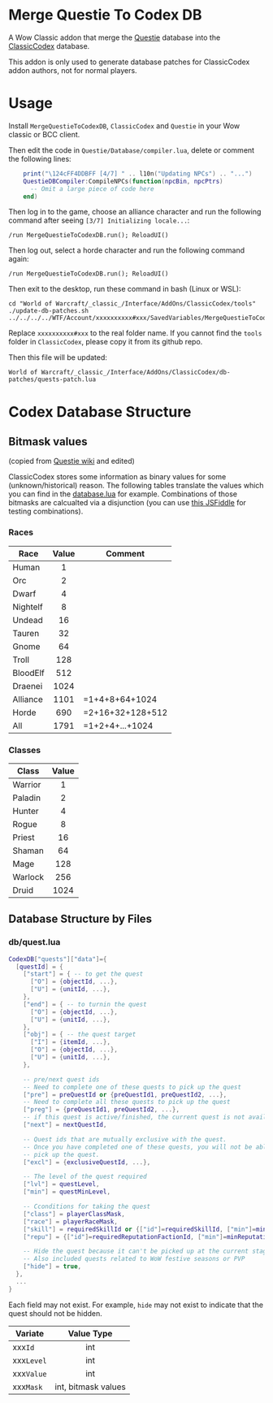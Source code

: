 # Merge Questie To Codex DB
A Wow Classic addon that merge the [Questie](https://github.com/AeroScripts/QuestieDev) database into the [ClassicCodex](https://github.com/SwimmingTiger/ClassicCodex) database.

This addon is only used to generate database patches for ClassicCodex addon authors, not for normal players.

# Usage
Install `MergeQuestieToCodexDB`, `ClassicCodex` and `Questie` in your Wow classic or BCC client.

Then edit the code in `Questie/Database/compiler.lua`, delete or comment the following lines:

```lua
    print("\124cFF4DDBFF [4/7] " .. l10n("Updating NPCs") .. "...")
    QuestieDBCompiler:CompileNPCs(function(npcBin, npcPtrs)
      -- Omit a large piece of code here
    end)
```

Then log in to the game, choose an alliance character and run the following command after seeing `[3/7] Initializing locale...`:

```
/run MergeQuestieToCodexDB.run(); ReloadUI()
```

Then log out, select a horde character and run the following command again:

```
/run MergeQuestieToCodexDB.run(); ReloadUI()
```

Then exit to the desktop, run these command in bash (Linux or WSL):
```
cd "World of Warcraft/_classic_/Interface/AddOns/ClassicCodex/tools"
./update-db-patches.sh ../../../../WTF/Account/xxxxxxxxxx#xxx/SavedVariables/MergeQuestieToCodexDB.lua
```

Replace `xxxxxxxxxx#xxx` to the real folder name. If you cannot find the `tools` folder in `ClassicCodex`, please copy it from its github repo.

Then this file will be updated:
```
World of Warcraft/_classic_/Interface/AddOns/ClassicCodex/db-patches/quests-patch.lua
```

# Codex Database Structure

## Bitmask values
(copied from [Questie wiki](https://github.com/AeroScripts/QuestieDev/wiki/Database-Structure#bitmask-values) and edited)

ClassicCodex stores some information as binary values for some (unknown/historical) reason. The following tables translate the values which you can find in the [database.lua](https://github.com/SwimmingTiger/ClassicCodex/blob/ffa79cdccff9ebd4f6230351309a5963ff5fe762/database.lua#L20) for example. Combinations of those bitmasks are calcualted via a disjunction (you can use [this JSFiddle](https://jsfiddle.net/o5tu4vn9/2/) for testing combinations).

### Races

| Race     | Value | Comment          |
| ---------|:-----:|---------------   |
| Human    | 1     |                  |
| Orc      | 2     |                  |
| Dwarf    | 4     |                  |
| Nightelf | 8     |                  |
| Undead   | 16    |                  |
| Tauren   | 32    |                  |
| Gnome    | 64    |                  |
| Troll    | 128   |                  |
| BloodElf | 512   |                  |
| Draenei  | 1024  |                  |
| Alliance | 1101  | =1+4+8+64+1024   |
| Horde    | 690   | =2+16+32+128+512 |
| All      | 1791  | =1+2+4+...+1024  |

### Classes

| Class    | Value |
| ---------|:-----:|
| Warrior  | 1     |
| Paladin  | 2     |
| Hunter   | 4     |
| Rogue    | 8     |
| Priest   | 16    |
| Shaman   | 64    |
| Mage     | 128   |
| Warlock  | 256   |
| Druid    | 1024  |

## Database Structure by Files

### db/quest.lua
```lua
CodexDB["quests"]["data"]={
  [questId] = {
    ["start"] = { -- to get the quest
      ["O"] = {objectId, ...},
      ["U"] = {unitId, ...},
    },
    ["end"] = { -- to turnin the quest
      ["O"] = {objectId, ...},
      ["U"] = {unitId, ...},
    },
    ["obj"] = { -- the quest target
      ["I"] = {itemId, ...},
      ["O"] = {objectId, ...},
      ["U"] = {unitId, ...},
    },

    -- pre/next quest ids
    -- Need to complete one of these quests to pick up the quest
    ["pre"] = preQuestId or {preQuestId1, preQuestId2, ...},
    -- Need to complete all these quests to pick up the quest
    ["preg"] = {preQuestId1, preQuestId2, ...},
    -- if this quest is active/finished, the current quest is not available anymore
    ["next"] = nextQuestId,

    -- Quest ids that are mutually exclusive with the quest.
    -- Once you have completed one of these quests, you will not be able to
    -- pick up the quest.
    ["excl"] = {exclusiveQuestId, ...},

    -- The level of the quest required
    ["lvl"] = questLevel,
    ["min"] = questMinLevel,

    -- Cconditions for taking the quest
    ["class"] = playerClassMask,
    ["race"] = playerRaceMask,
    ["skill"] = requiredSkillId or {["id"]=requiredSkillId, ["min"]=minSkillValue},
    ["repu"] = {["id"]=requiredReputationFactionId, ["min"]=minReputationValue},

    -- Hide the quest because it can't be picked up at the current stage
    -- Also included quests related to WoW festive seasons or PVP
    ["hide"] = true,
  },
  ...
}
```

Each field may not exist. For example, `hide` may not exist to indicate that the quest should not be hidden.

| Variate    | Value Type          |
| -----------|:-------------------:|
| xxx`Id`    | int                 |
| xxx`Level` | int                 |
| xxx`Value` | int                 |
| xxx`Mask`  | int, bitmask values |
